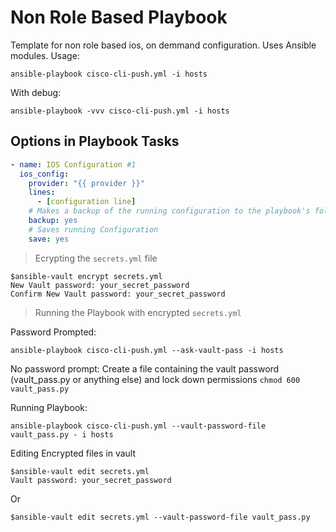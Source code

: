 # Non Role Based Playbook
Template for non role based ios, on demmand configuration. Uses Ansible modules.
Usage:
```
ansible-playbook cisco-cli-push.yml -i hosts
```

With debug:
```
ansible-playbook -vvv cisco-cli-push.yml -i hosts
```

## Options in Playbook Tasks
```yml
- name: IOS Configuration #1
  ios_config:
    provider: "{{ provider }}"
    lines:
      - [configuration line]
    # Makes a backup of the running configuration to the playbook's folder (backup/)
    backup: yes
    # Saves running Configuration
    save: yes 
```

> Ecrypting the `secrets.yml` file
```
$ansible-vault encrypt secrets.yml
New Vault password: your_secret_password
Confirm New Vault password: your_secret_password
```

> Running the Playbook with encrypted `secrets.yml`

Password Prompted:
```
ansible-playbook cisco-cli-push.yml --ask-vault-pass -i hosts
```

No password prompt:
Create a file containing the vault password (vault_pass.py or anything else) and lock down permissions
`chmod 600 vault_pass.py`

Running Playbook:
```
ansible-playbook cisco-cli-push.yml --vault-password-file vault_pass.py - i hosts
```

Editing Encrypted files in vault
```
$ansible-vault edit secrets.yml
Vault password: your_secret_password
```
Or
```
$ansible-vault edit secrets.yml --vault-password-file vault_pass.py
```